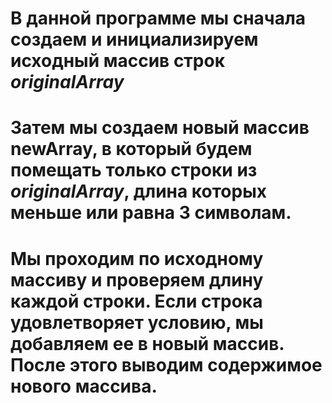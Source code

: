 # В данной программе мы сначала создаем и инициализируем исходный массив строк *originalArray*
# Затем мы создаем новый массив newArray, в который будем помещать только строки из *originalArray*, длина которых меньше или равна 3 символам.
# Мы проходим по исходному массиву и проверяем длину каждой строки. Если строка удовлетворяет условию, мы добавляем ее в новый массив. После этого выводим содержимое нового массива.